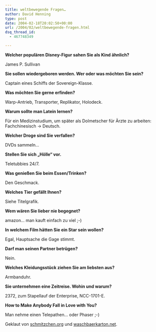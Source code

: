 ```yaml
---
title: weltbewegende Fragen…
author: David Henning
type: post
date: 2004-02-18T20:02:50+00:00
url: /2004/02/weltbewegende-fragen.html
dsq_thread_id:
  - 467748349

---
```

**Welcher populären Disney-Figur sahen Sie als Kind ähnlich?**
  
James P. Sullivan

**Sie sollen wiedergeboren werden. Wer oder was möchten Sie sein?**
  
Captain eines Schiffs der Sovereign-Klasse.

**Was möchten Sie gerne erfinden?**
  
Warp-Antrieb, Transporter, Replikator, Holodeck.

**Warum sollte man Latein lernen?**
  
Für ein Medizinstudium, um später als Dolmetscher für Ärzte zu arbeiten: Fachchinesisch -> Deutsch.

**Welcher Droge sind Sie verfallen?**
  
DVDs sammeln&#8230;

**Stellen Sie sich &#8222;Hölle&#8220; vor.**
  
Teletubbies 24/7.

**Was genießen Sie beim Essen/Trinken?**
  
Den Geschmack.

**Welches Tier gefällt Ihnen?**
  
Siehe Titelgrafik.

**Wem wären Sie lieber nie begegnet?**
  
amazon&#8230; man kauft einfach zu viel ;-)

**In welchem Film hätten Sie ein Star sein wollen?**
  
Egal, Hauptsache die Gage stimmt.

**Darf man seinen Partner betrügen?**
  
Nein.

**Welches Kleidungsstück ziehen Sie am liebsten aus?**
  
Armbanduhr.

**Sie unternehmen eine Zeitreise. Wohin und warum?**
  
2372, zum Stapellauf der Enterprise, NCC-1701-E.

**How to Make Anybody Fall in Love with You?**
  
Man nehme einen Telepathen&#8230; oder Phaser ;-)

Geklaut von [schmitzchen.org][1] und [waschbaerkarton.net][2].

 [1]: http://www.schmitzchen.org
 [2]: http://www.waschbaerkarton.net